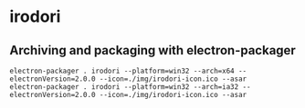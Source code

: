 
# irodori



## Archiving and packaging with electron-packager
```
electron-packager . irodori --platform=win32 --arch=x64 --electronVersion=2.0.0 --icon=./img/irodori-icon.ico --asar
electron-packager . irodori --platform=win32 --arch=ia32 --electronVersion=2.0.0 --icon=./img/irodori-icon.ico --asar
```

